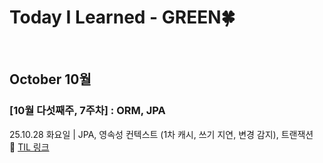 # Today I Learned - GREEN🍀

<br>

## October 10월

### [10월 다섯째주, 7주차] : ORM, JPA

25.10.28 화요일 | JPA, 영속성 컨텍스트 (1차 캐시, 쓰기 지연, 변경 감지), 트랜잭션 &nbsp; &nbsp; 🔗 [TIL 링크](https://github.com/100-hours-a-week/green-til/blob/main/October/251028(TUE).md)
